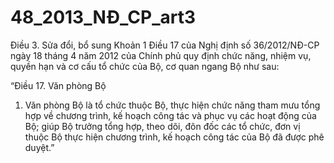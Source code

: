 # 48_2013_NĐ_CP_art3
Điều 3. Sửa đổi, bổ sung Khoản 1 Điều 17 của Nghị định số 36/2012/NĐ-CP ngày 18 tháng 4 năm 2012 của Chính phủ quy định chức năng, nhiệm vụ, quyền hạn và cơ cấu tổ chức của Bộ, cơ quan ngang Bộ như sau:

“Điều 17. Văn phòng Bộ

1. Văn phòng Bộ là tổ chức thuộc Bộ, thực hiện chức năng tham mưu tổng hợp về chương trình, kế hoạch công tác và phục vụ các hoạt động của Bộ; giúp Bộ trưởng tổng hợp, theo dõi, đôn đốc các tổ chức, đơn vị thuộc Bộ thực hiện chương trình, kế hoạch công tác của Bộ đã được phê duyệt.”